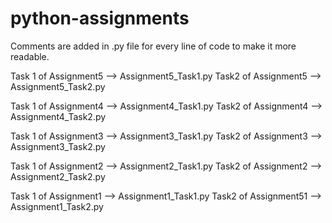 # python-assignments

Comments are added in .py file for every line of code to make it more readable.

Task 1 of Assignment5 --> Assignment5_Task1.py
Task2 of Assignment5 --> Assignment5_Task2.py

Task 1 of Assignment4 --> Assignment4_Task1.py
Task2 of Assignment4 --> Assignment4_Task2.py

Task 1 of Assignment3 --> Assignment3_Task1.py
Task2 of Assignment3 --> Assignment3_Task2.py

Task 1 of Assignment2 --> Assignment2_Task1.py
Task2 of Assignment2 --> Assignment2_Task2.py

Task 1 of Assignment1 --> Assignment1_Task1.py
Task2 of Assignment51 --> Assignment1_Task2.py
